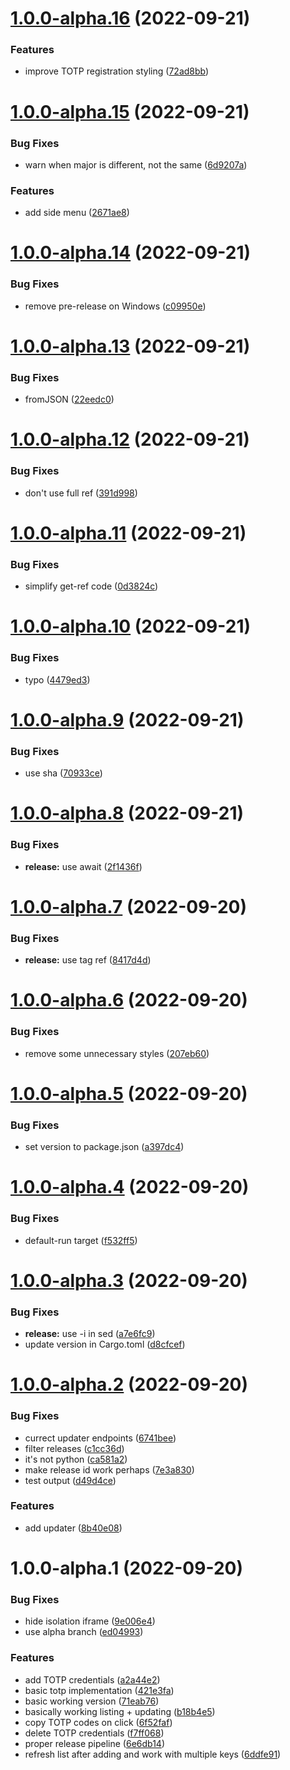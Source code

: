 # [1.0.0-alpha.16](https://github.com/oplik0/solo2-gui/compare/v1.0.0-alpha.15...v1.0.0-alpha.16) (2022-09-21)


### Features

* improve TOTP registration styling ([72ad8bb](https://github.com/oplik0/solo2-gui/commit/72ad8bb5eec9213b82034508798163e754177124))

# [1.0.0-alpha.15](https://github.com/oplik0/solo2-gui/compare/v1.0.0-alpha.14...v1.0.0-alpha.15) (2022-09-21)


### Bug Fixes

* warn when major is different, not the same ([6d9207a](https://github.com/oplik0/solo2-gui/commit/6d9207ad76dd27fa58871d68920a8e6dcd1e8bb5))


### Features

* add side menu ([2671ae8](https://github.com/oplik0/solo2-gui/commit/2671ae862a5f526b173114f59ca361b626a3e1a9))

# [1.0.0-alpha.14](https://github.com/oplik0/solo2-gui/compare/v1.0.0-alpha.13...v1.0.0-alpha.14) (2022-09-21)


### Bug Fixes

* remove pre-release on Windows ([c09950e](https://github.com/oplik0/solo2-gui/commit/c09950ee3fe12aec466bd7433b1b5b9fa126752b))

# [1.0.0-alpha.13](https://github.com/oplik0/solo2-gui/compare/v1.0.0-alpha.12...v1.0.0-alpha.13) (2022-09-21)


### Bug Fixes

* fromJSON ([22eedc0](https://github.com/oplik0/solo2-gui/commit/22eedc0143159ce4c845c46858c62c35888cae25))

# [1.0.0-alpha.12](https://github.com/oplik0/solo2-gui/compare/v1.0.0-alpha.11...v1.0.0-alpha.12) (2022-09-21)


### Bug Fixes

* don't use full ref ([391d998](https://github.com/oplik0/solo2-gui/commit/391d9983a035b8ceed1de0ea969ddcf4a8a0a036))

# [1.0.0-alpha.11](https://github.com/oplik0/solo2-gui/compare/v1.0.0-alpha.10...v1.0.0-alpha.11) (2022-09-21)


### Bug Fixes

* simplify get-ref code ([0d3824c](https://github.com/oplik0/solo2-gui/commit/0d3824cab0780d80742b56560815cc3d1fd08f6e))

# [1.0.0-alpha.10](https://github.com/oplik0/solo2-gui/compare/v1.0.0-alpha.9...v1.0.0-alpha.10) (2022-09-21)


### Bug Fixes

* typo ([4479ed3](https://github.com/oplik0/solo2-gui/commit/4479ed37ad53ff68fd2da499400df06a0dc47897))

# [1.0.0-alpha.9](https://github.com/oplik0/solo2-gui/compare/v1.0.0-alpha.8...v1.0.0-alpha.9) (2022-09-21)


### Bug Fixes

* use sha ([70933ce](https://github.com/oplik0/solo2-gui/commit/70933ce4d064f326891d49c2723a9a4043430108))

# [1.0.0-alpha.8](https://github.com/oplik0/solo2-gui/compare/v1.0.0-alpha.7...v1.0.0-alpha.8) (2022-09-21)


### Bug Fixes

* **release:** use await ([2f1436f](https://github.com/oplik0/solo2-gui/commit/2f1436f66b43a809c35186c31a93e3de0a72369d))

# [1.0.0-alpha.7](https://github.com/oplik0/solo2-gui/compare/v1.0.0-alpha.6...v1.0.0-alpha.7) (2022-09-20)


### Bug Fixes

* **release:** use tag ref ([8417d4d](https://github.com/oplik0/solo2-gui/commit/8417d4dbd14c672a59e677e3969b7311e9dbcb20))

# [1.0.0-alpha.6](https://github.com/oplik0/solo2-gui/compare/v1.0.0-alpha.5...v1.0.0-alpha.6) (2022-09-20)


### Bug Fixes

* remove some unnecessary styles ([207eb60](https://github.com/oplik0/solo2-gui/commit/207eb6034d632124837d169c9f6ffa30d00364ba))

# [1.0.0-alpha.5](https://github.com/oplik0/solo2-gui/compare/v1.0.0-alpha.4...v1.0.0-alpha.5) (2022-09-20)


### Bug Fixes

* set version to package.json ([a397dc4](https://github.com/oplik0/solo2-gui/commit/a397dc48c8b7d62e4a130d95933fa7764c1e39f9))

# [1.0.0-alpha.4](https://github.com/oplik0/solo2-gui/compare/v1.0.0-alpha.3...v1.0.0-alpha.4) (2022-09-20)


### Bug Fixes

* default-run target ([f532ff5](https://github.com/oplik0/solo2-gui/commit/f532ff5ff8a65f434de6b732770c36bb1306aaf9))

# [1.0.0-alpha.3](https://github.com/oplik0/solo2-gui/compare/v1.0.0-alpha.2...v1.0.0-alpha.3) (2022-09-20)


### Bug Fixes

* **release:** use -i in sed ([a7e6fc9](https://github.com/oplik0/solo2-gui/commit/a7e6fc96fdbe572ab4b05c45c970461c286dd14f))
* update version in Cargo.toml ([d8cfcef](https://github.com/oplik0/solo2-gui/commit/d8cfcefb5cb6029efc73d685214439e72343ca7e))

# [1.0.0-alpha.2](https://github.com/oplik0/solo2-gui/compare/v1.0.0-alpha.1...v1.0.0-alpha.2) (2022-09-20)


### Bug Fixes

* currect updater endpoints ([6741bee](https://github.com/oplik0/solo2-gui/commit/6741beef3f5b28e70eca1bce5538a46eca8ffb68))
* filter releases ([c1cc36d](https://github.com/oplik0/solo2-gui/commit/c1cc36dbff432c31ca53595e0389cf643b2e0f28))
* it's not python ([ca581a2](https://github.com/oplik0/solo2-gui/commit/ca581a288e3ae3349f189549dbeea842507414f5))
* make release id work perhaps ([7e3a830](https://github.com/oplik0/solo2-gui/commit/7e3a83000fac44a71ba4375cf842bb17d16e5854))
* test output ([d49d4ce](https://github.com/oplik0/solo2-gui/commit/d49d4ce9a9950a902f534f6ef981681f45391f07))


### Features

* add updater ([8b40e08](https://github.com/oplik0/solo2-gui/commit/8b40e08af7832a00c91e6c90fff25fd4bd51e985))
# 1.0.0-alpha.1 (2022-09-20)


### Bug Fixes

* hide isolation iframe ([9e006e4](https://github.com/oplik0/solo2-gui/commit/9e006e4084feda7c870d3fd30a612c3f276dc20d))
* use alpha branch ([ed04993](https://github.com/oplik0/solo2-gui/commit/ed049932a594721e0d775b61af8e8e20f01835cc))


### Features

* add TOTP credentials ([a2a44e2](https://github.com/oplik0/solo2-gui/commit/a2a44e2fedcd05323b9b94679b09fa4b30c710d4))
* basic totp implementation ([421e3fa](https://github.com/oplik0/solo2-gui/commit/421e3fa58e3e4d40fc0e91420f24e265269e42c2))
* basic working version ([71eab76](https://github.com/oplik0/solo2-gui/commit/71eab766c7e0717164af3a00ec1d3f88cbc81b5d))
* basically working listing + updating ([b18b4e5](https://github.com/oplik0/solo2-gui/commit/b18b4e537eaff87e9f022cc5752c38c178179df9))
* copy TOTP codes on click ([6f52faf](https://github.com/oplik0/solo2-gui/commit/6f52faf07afc68bca05d2c9a4ea8fdec77f51ce3))
* delete TOTP credentials ([f7ff068](https://github.com/oplik0/solo2-gui/commit/f7ff068c44d9166e87f099f7ec4866af90cd0f33))
* proper release pipeline ([6e6db14](https://github.com/oplik0/solo2-gui/commit/6e6db1480f88c5fb81076a5d9118cbcc81c4f98c))
* refresh list after adding and work with multiple keys ([6ddfe91](https://github.com/oplik0/solo2-gui/commit/6ddfe91cafb66cf134093d656845a5a93ae851d2))
